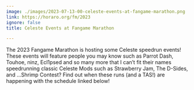 ```yaml
---
image: ./images/2023-07-13-00-celeste-events-at-fangame-marathon.png
link: https://horaro.org/fm/2023
ignore: false
title: Celeste Events at Fangame Marathon

---
```


The 2023 Fangame Marathon is hosting some Celeste speedrun events! These events will feature people you may know such as Parrot Dash, Touhoe, ninz, Ecl1psed and so many more that I can’t fit their names speedrunning classic Celeste Mods such as Strawberry Jam, The D-Sides, and ...Shrimp Contest? Find out when these runs (and a TAS!) are happening with the schedule linked below!